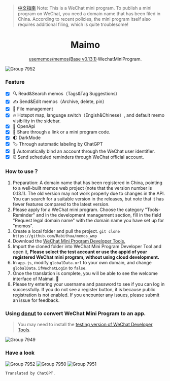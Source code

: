 > [中文指南](https://github.com/Rabithua/memos_wmp/blob/master/ChineseReadMe.md)
> Note: This is a WeChat mini program. To publish a mini program on WeChat, you need a domain name that has been filed in China. According to recent policies, the mini program itself also requires additional filing, which is quite troublesome!

<h1 align='center'>Maimo</h1>

<p align='center'><a href="https://github.com/usememos/memos">usememos/memos(Base v0.13.1)</a>·WechatMiniProgram.</p>

![Group 7952](https://github.com/Rabithua/memos_wmp/assets/34543831/e28aa6ba-09a3-4261-bcfa-e46faafc6793)

### Feature 
- [x] 🔍 Read&Search memos（Tags&Tag Suggestions）
- [x] ✍️ Send&Edit memos（Archive, delete, pin）
- [x] 📂 File management
- [x] 🔥 Hotspot map, language switch（Engish&Chinese）, and default memo visibility in the sidebar.
- [x] 🔑 OpenApi
- [x] 🔗 Share through a link or a mini program code.
- [x] 🌓 DarkMode
- [x] 🏷 Through automatic labeling by ChatGPT
- [x] 💫 Automatically bind an account through the WeChat user identifier.
- [x] ⏰ Send scheduled reminders through WeChat official account.

### How to use？
1. Preparation: A domain name that has been registered in China, pointing to a well-built memos web project (note that the version number is 0.13.1). The old version may not work properly due to changes in the API. You can search for a suitable version in the releases, but note that it has fewer features compared to the latest version.
2. Please apply for a WeChat mini program. Choose the category "Tools-Reminder" and in the development management section, fill in the field "Request legal domain name" with the domain name you have set up for "memos".
3. Create a local folder and pull the project. `git clone https://github.com/Rabithua/memos_wmp`
4. Download the [WeChat Mini Program Developer Tools.](https://developers.weixin.qq.com/miniprogram/dev/devtools/download.html)
5. Import the cloned folder into WeChat Mini Program Developer Tool and open it, **Please select the test account or use the appid of your registered WeChat mini program, without using cloud development.**
6. In `app.js`, modify `globalData.url` to your own domain, and change `globalData.ifWechatLogin` to `false`.
7. Once the translation is complete, you will be able to see the welcome interface of Maimai. 🎉
8. Please try entering your username and password to see if you can log in successfully. If you do not see a register button, it is because public registration is not enabled. If you encounter any issues, please submit an issue for feedback.

### Using [donut](https://dev.weixin.qq.com/) to convert WeChat Mini Program to an app.

> You may need to install the [testing version of WeChat Developer Tools](https://developers.weixin.qq.com/miniprogram/dev/devtools/nightly.html).

![Group 7949](https://github.com/Rabithua/memos_wmp/assets/34543831/a74e9685-cc82-49e5-a46e-49151111cb45)

### Have a look

![Group 7952](https://github.com/Rabithua/memos_wmp/assets/34543831/b98badab-f9a9-4939-9484-8c226faab645)
![Group 7950](https://github.com/Rabithua/memos_wmp/assets/34543831/3179a51e-2cfd-40b0-a0b1-b2b125527419)
![Group 7951](https://github.com/Rabithua/memos_wmp/assets/34543831/4e4aa938-6fe3-4c20-9578-e0620b5aa7ba)


`Translated by ChatGPT.`
